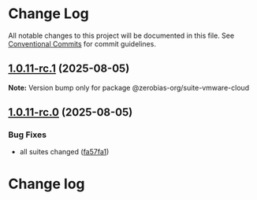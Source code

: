 # Change Log

All notable changes to this project will be documented in this file.
See [Conventional Commits](https://conventionalcommits.org) for commit guidelines.

## [1.0.11-rc.1](https://github.com/zerobias-org/suite/compare/@zerobias-org/suite-vmware-cloud@1.0.11-rc.0...@zerobias-org/suite-vmware-cloud@1.0.11-rc.1) (2025-08-05)

**Note:** Version bump only for package @zerobias-org/suite-vmware-cloud





## [1.0.11-rc.0](https://github.com/zerobias-org/suite/compare/@zerobias-org/suite-vmware-cloud@1.0.10...@zerobias-org/suite-vmware-cloud@1.0.11-rc.0) (2025-08-05)


### Bug Fixes

* all suites changed ([fa57fa1](https://github.com/zerobias-org/suite/commit/fa57fa1af7628003297df46b2d7740fe95bd2666))





# Change log
